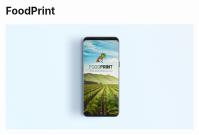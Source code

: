 # FoodPrint

![AppLanding](https://github.com/hKedia/foodprint/blob/master/documentation/landing.png)
